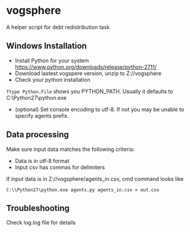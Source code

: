 # vogsphere
A helper script for debt redistribution task

## Windows Installation
* Install Python for your system https://www.python.org/downloads/release/python-2711/
* Download lastest vogspere version, unzip to Z://vogsphere
* Check your python installation

```ftype Python.File```
shows you PYTHON_PATH. Usually it defaults to C:\\Python27\python.exe
* (optional) Set console encoding to utf-8. If not you may be unable to specify agents prefix.

## Data processing
Make sure input data matches the following criteria:
* Data is in utf-8 format
* Input csv has commas for delimiters

If input data is in Z://vogsphere/agents_in.csv, cmd command looks like

```C:\\Python27\python.exe agents.py agents_in.csv > out.csv```

## Troubleshooting
Check log.log file for details
